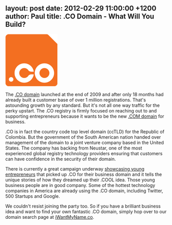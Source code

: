layout: post
date: 2012-02-29 11:00:00 +1200
author: Paul
title: .CO Domain - What Will You Build?
----

![dotco.png](/media/2012-02-29-dotco.png)

The [.CO domain](https://iwantmyname.com/domains/co-colombian-domain-name-registration-for-colombia) launched at the end of 2009 and after only 18 months had already built a customer base of over 1 million registrations. That's astounding growth by any standard. But it's not all one way traffic for the perky upstart. The .CO registry is firmly focused on reaching out to and supporting entrepreneurs because it wants to be the new [.COM domain](https://iwantmyname.com/domains/com-domain-name-registration-for-commercial) for business.

.CO is in fact the country code top level domain (ccTLD) for the Republic of Colombia. But the government of the South American nation handed over management of the domain to a joint venture company based in the United States. The company has backing from Neustar, one of the most experienced global registry technology providers ensuring that customers can have confidence in the security of their domain.

There is currently a great campaign underway [showcasing young entrepreneurs](http://www.go.co/case-studies/underthebulb/) that picked up .CO for their business domain and it tells the unique stories of how they dreamed up their .COOL idea. Those young business people are in good company. Some of the hottest technology companies in America are already using the .CO domain, including Twitter, 500 Startups and Google.

We couldn't resist joining the party too. So if you have a brilliant business idea and want to find your own fantastic .CO domain, simply hop over to our domain search page at [iWantMyName.co](http://iwantmyname.co/).
